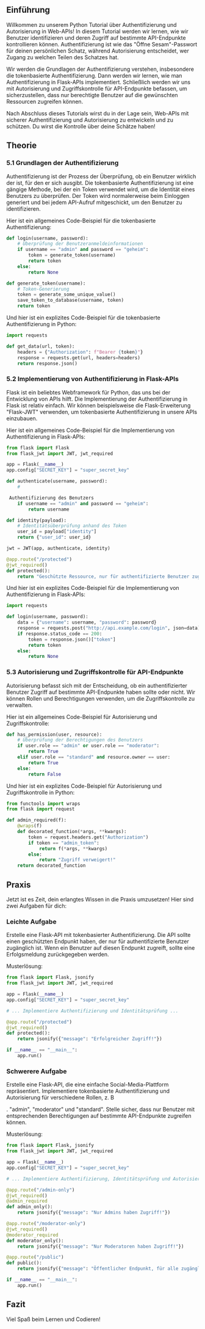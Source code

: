 ## Einführung
Willkommen zu unserem Python Tutorial über Authentifizierung und Autorisierung in Web-APIs! In diesem Tutorial werden wir lernen, wie wir Benutzer identifizieren und deren Zugriff auf bestimmte API-Endpunkte kontrollieren können. Authentifizierung ist wie das "Öffne Sesam"-Passwort für deinen persönlichen Schatz, während Autorisierung entscheidet, wer Zugang zu welchen Teilen des Schatzes hat.

Wir werden die Grundlagen der Authentifizierung verstehen, insbesondere die tokenbasierte Authentifizierung. Dann werden wir lernen, wie man Authentifizierung in Flask-APIs implementiert. Schließlich werden wir uns mit Autorisierung und Zugriffskontrolle für API-Endpunkte befassen, um sicherzustellen, dass nur berechtigte Benutzer auf die gewünschten Ressourcen zugreifen können.

Nach Abschluss dieses Tutorials wirst du in der Lage sein, Web-APIs mit sicherer Authentifizierung und Autorisierung zu entwickeln und zu schützen. Du wirst die Kontrolle über deine Schätze haben!

## Theorie

### 5.1 Grundlagen der Authentifizierung
Authentifizierung ist der Prozess der Überprüfung, ob ein Benutzer wirklich der ist, für den er sich ausgibt. Die tokenbasierte Authentifizierung ist eine gängige Methode, bei der ein Token verwendet wird, um die Identität eines Benutzers zu überprüfen. Der Token wird normalerweise beim Einloggen generiert und bei jedem API-Aufruf mitgeschickt, um den Benutzer zu identifizieren.

Hier ist ein allgemeines Code-Beispiel für die tokenbasierte Authentifizierung:

```python
def login(username, password):
    # Überprüfung der Benutzeranmeldeinformationen
    if username == "admin" and password == "geheim":
        token = generate_token(username)
        return token
    else:
        return None

def generate_token(username):
    # Token-Generierung
    token = generate_some_unique_value()
    save_token_to_database(username, token)
    return token
```

Und hier ist ein explizites Code-Beispiel für die tokenbasierte Authentifizierung in Python:

```python
import requests

def get_data(url, token):
    headers = {"Authorization": f"Bearer {token}"}
    response = requests.get(url, headers=headers)
    return response.json()
```

### 5.2 Implementierung von Authentifizierung in Flask-APIs
Flask ist ein beliebtes Webframework für Python, das uns bei der Entwicklung von APIs hilft. Die Implementierung der Authentifizierung in Flask ist relativ einfach. Wir können beispielsweise die Flask-Erweiterung "Flask-JWT" verwenden, um tokenbasierte Authentifizierung in unsere APIs einzubauen.

Hier ist ein allgemeines Code-Beispiel für die Implementierung von Authentifizierung in Flask-APIs:

```python
from flask import Flask
from flask_jwt import JWT, jwt_required

app = Flask(__name__)
app.config["SECRET_KEY"] = "super_secret_key"

def authenticate(username, password):
    #

 Authentifizierung des Benutzers
    if username == "admin" and password == "geheim":
        return username

def identity(payload):
    # Identitätsüberprüfung anhand des Token
    user_id = payload["identity"]
    return {"user_id": user_id}

jwt = JWT(app, authenticate, identity)

@app.route("/protected")
@jwt_required()
def protected():
    return "Geschützte Ressource, nur für authentifizierte Benutzer zugänglich!"
```

Und hier ist ein explizites Code-Beispiel für die Implementierung von Authentifizierung in Flask-APIs:

```python
import requests

def login(username, password):
    data = {"username": username, "password": password}
    response = requests.post("http://api.example.com/login", json=data)
    if response.status_code == 200:
        token = response.json()["token"]
        return token
    else:
        return None
```

### 5.3 Autorisierung und Zugriffskontrolle für API-Endpunkte
Autorisierung befasst sich mit der Entscheidung, ob ein authentifizierter Benutzer Zugriff auf bestimmte API-Endpunkte haben sollte oder nicht. Wir können Rollen und Berechtigungen verwenden, um die Zugriffskontrolle zu verwalten.

Hier ist ein allgemeines Code-Beispiel für Autorisierung und Zugriffskontrolle:

```python
def has_permission(user, resource):
    # Überprüfung der Berechtigungen des Benutzers
    if user.role == "admin" or user.role == "moderator":
        return True
    elif user.role == "standard" and resource.owner == user:
        return True
    else:
        return False
```

Und hier ist ein explizites Code-Beispiel für Autorisierung und Zugriffskontrolle in Python:

```python
from functools import wraps
from flask import request

def admin_required(f):
    @wraps(f)
    def decorated_function(*args, **kwargs):
        token = request.headers.get("Authorization")
        if token == "admin_token":
            return f(*args, **kwargs)
        else:
            return "Zugriff verweigert!"
    return decorated_function
```

## Praxis
Jetzt ist es Zeit, dein erlangtes Wissen in die Praxis umzusetzen! Hier sind zwei Aufgaben für dich:

### Leichte Aufgabe
Erstelle eine Flask-API mit tokenbasierter Authentifizierung. Die API sollte einen geschützten Endpunkt haben, der nur für authentifizierte Benutzer zugänglich ist. Wenn ein Benutzer auf diesen Endpunkt zugreift, sollte eine Erfolgsmeldung zurückgegeben werden.

Musterlösung:

```python
from flask import Flask, jsonify
from flask_jwt import JWT, jwt_required

app = Flask(__name__)
app.config["SECRET_KEY"] = "super_secret_key"

# ... Implementiere Authentifizierung und Identitätsprüfung ...

@app.route("/protected")
@jwt_required()
def protected():
    return jsonify({"message": "Erfolgreicher Zugriff!"})

if __name__ == "__main__":
    app.run()
```

### Schwerere Aufgabe
Erstelle eine Flask-API, die eine einfache Social-Media-Plattform repräsentiert. Implementiere tokenbasierte Authentifizierung und Autorisierung für verschiedene Rollen, z. B

. "admin", "moderator" und "standard". Stelle sicher, dass nur Benutzer mit entsprechenden Berechtigungen auf bestimmte API-Endpunkte zugreifen können.

Musterlösung:

```python
from flask import Flask, jsonify
from flask_jwt import JWT, jwt_required

app = Flask(__name__)
app.config["SECRET_KEY"] = "super_secret_key"

# ... Implementiere Authentifizierung, Identitätsprüfung und Autorisierung ...

@app.route("/admin-only")
@jwt_required()
@admin_required
def admin_only():
    return jsonify({"message": "Nur Admins haben Zugriff!"})

@app.route("/moderator-only")
@jwt_required()
@moderator_required
def moderator_only():
    return jsonify({"message": "Nur Moderatoren haben Zugriff!"})

@app.route("/public")
def public():
    return jsonify({"message": "Öffentlicher Endpunkt, für alle zugänglich!"})

if __name__ == "__main__":
    app.run()
```

## Fazit
Viel Spaß beim Lernen und Codieren!